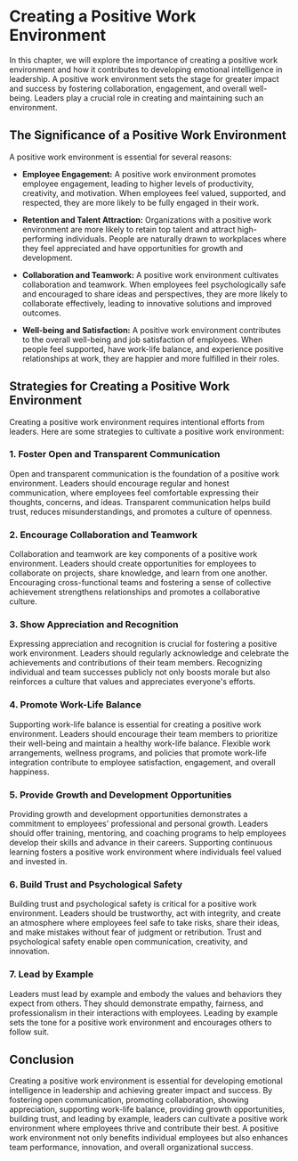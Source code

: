 Creating a Positive Work Environment
===============================================

In this chapter, we will explore the importance of creating a positive work environment and how it contributes to developing emotional intelligence in leadership. A positive work environment sets the stage for greater impact and success by fostering collaboration, engagement, and overall well-being. Leaders play a crucial role in creating and maintaining such an environment.

The Significance of a Positive Work Environment
-----------------------------------------------

A positive work environment is essential for several reasons:

* **Employee Engagement:** A positive work environment promotes employee engagement, leading to higher levels of productivity, creativity, and motivation. When employees feel valued, supported, and respected, they are more likely to be fully engaged in their work.

* **Retention and Talent Attraction:** Organizations with a positive work environment are more likely to retain top talent and attract high-performing individuals. People are naturally drawn to workplaces where they feel appreciated and have opportunities for growth and development.

* **Collaboration and Teamwork:** A positive work environment cultivates collaboration and teamwork. When employees feel psychologically safe and encouraged to share ideas and perspectives, they are more likely to collaborate effectively, leading to innovative solutions and improved outcomes.

* **Well-being and Satisfaction:** A positive work environment contributes to the overall well-being and job satisfaction of employees. When people feel supported, have work-life balance, and experience positive relationships at work, they are happier and more fulfilled in their roles.

Strategies for Creating a Positive Work Environment
---------------------------------------------------

Creating a positive work environment requires intentional efforts from leaders. Here are some strategies to cultivate a positive work environment:

### 1. Foster Open and Transparent Communication

Open and transparent communication is the foundation of a positive work environment. Leaders should encourage regular and honest communication, where employees feel comfortable expressing their thoughts, concerns, and ideas. Transparent communication helps build trust, reduces misunderstandings, and promotes a culture of openness.

### 2. Encourage Collaboration and Teamwork

Collaboration and teamwork are key components of a positive work environment. Leaders should create opportunities for employees to collaborate on projects, share knowledge, and learn from one another. Encouraging cross-functional teams and fostering a sense of collective achievement strengthens relationships and promotes a collaborative culture.

### 3. Show Appreciation and Recognition

Expressing appreciation and recognition is crucial for fostering a positive work environment. Leaders should regularly acknowledge and celebrate the achievements and contributions of their team members. Recognizing individual and team successes publicly not only boosts morale but also reinforces a culture that values and appreciates everyone's efforts.

### 4. Promote Work-Life Balance

Supporting work-life balance is essential for creating a positive work environment. Leaders should encourage their team members to prioritize their well-being and maintain a healthy work-life balance. Flexible work arrangements, wellness programs, and policies that promote work-life integration contribute to employee satisfaction, engagement, and overall happiness.

### 5. Provide Growth and Development Opportunities

Providing growth and development opportunities demonstrates a commitment to employees' professional and personal growth. Leaders should offer training, mentoring, and coaching programs to help employees develop their skills and advance in their careers. Supporting continuous learning fosters a positive work environment where individuals feel valued and invested in.

### 6. Build Trust and Psychological Safety

Building trust and psychological safety is critical for a positive work environment. Leaders should be trustworthy, act with integrity, and create an atmosphere where employees feel safe to take risks, share their ideas, and make mistakes without fear of judgment or retribution. Trust and psychological safety enable open communication, creativity, and innovation.

### 7. Lead by Example

Leaders must lead by example and embody the values and behaviors they expect from others. They should demonstrate empathy, fairness, and professionalism in their interactions with employees. Leading by example sets the tone for a positive work environment and encourages others to follow suit.

Conclusion
----------

Creating a positive work environment is essential for developing emotional intelligence in leadership and achieving greater impact and success. By fostering open communication, promoting collaboration, showing appreciation, supporting work-life balance, providing growth opportunities, building trust, and leading by example, leaders can cultivate a positive work environment where employees thrive and contribute their best. A positive work environment not only benefits individual employees but also enhances team performance, innovation, and overall organizational success.
